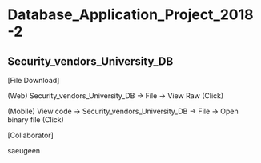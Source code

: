 # Database_Application_Project_2018-2
Security_vendors_University_DB
-----------------------------------------
[File Download]

(Web) Security_vendors_University_DB -> File -> View Raw (Click)

(Mobile) View code -> Security_vendors_University_DB -> File -> Open binary file (Click)
   


[Collaborator]

saeugeen
